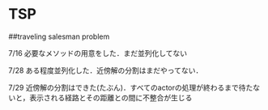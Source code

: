 # TSP
##traveling salesman problem

7/16 必要なメソッドの用意をした．まだ並列化してない

7/28 ある程度並列化した．近傍解の分割はまだやってない．

7/29 近傍解の分割はできた(たぶん)．すべてのactorの処理が終わるまで待たないと，表示される経路とその距離との間に不整合が生じる
